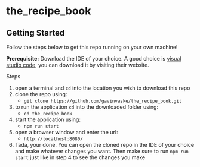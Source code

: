 # the_recipe_book


## Getting Started

Follow the steps below to get this repo running on your own machine!

**Prerequisite:** Download the IDE of your choice. A good choice is [visual studio code](https://code.visualstudio.com/), you can download it by visiting their website.

Steps
  1. open a terminal and `cd` into the location you wish to download this repo
  2. clone the repo using:
     - `git clone https://github.com/gavinvaske/the_recipe_book.git`
  4. to run the application `cd` into the downloaded folder using: 
     - `cd the_recipe_book`
  5. start the application using:
     - `npm run start`
  7. open a browser window and enter the url: 
     - `http://localhost:8080/`
  9. Tada, your done. You can open the cloned repo in the IDE of your choice and make whatever changes you want. Then make sure to run `npm run start` just like in step 4 to see the changes you make

